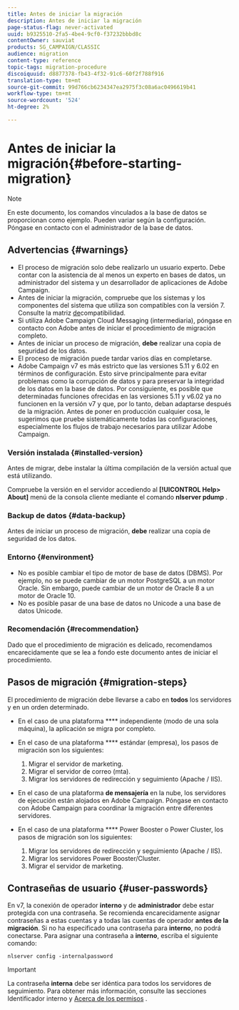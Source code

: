 ```yaml
---
title: Antes de iniciar la migración
description: Antes de iniciar la migración
page-status-flag: never-activated
uuid: b9325510-2fa5-4be4-9cf0-f37232bbbd8c
contentOwner: sauviat
products: SG_CAMPAIGN/CLASSIC
audience: migration
content-type: reference
topic-tags: migration-procedure
discoiquuid: d8877378-fb43-4f32-91c6-60f2f788f916
translation-type: tm+mt
source-git-commit: 99d766cb6234347ea2975f3c08a6ac0496619b41
workflow-type: tm+mt
source-wordcount: '524'
ht-degree: 2%

---
```



# Antes de iniciar la migración{#before-starting-migration}

>[!NOTE]
>
>En este documento, los comandos vinculados a la base de datos se proporcionan como ejemplo. Pueden variar según la configuración. Póngase en contacto con el administrador de la base de datos.

## Advertencias {#warnings}

* El proceso de migración solo debe realizarlo un usuario experto. Debe contar con la asistencia de al menos un experto en bases de datos, un administrador del sistema y un desarrollador de aplicaciones de Adobe Campaign.
* Antes de iniciar la migración, compruebe que los sistemas y los componentes del sistema que utiliza son compatibles con la versión 7. Consulte la matriz [de](../../rn/using/compatibility-matrix.md)compatibilidad.
* Si utiliza Adobe Campaign Cloud Messaging (intermediaria), póngase en contacto con Adobe antes de iniciar el procedimiento de migración completo.
* Antes de iniciar un proceso de migración, **debe** realizar una copia de seguridad de los datos.
* El proceso de migración puede tardar varios días en completarse.
* Adobe Campaign v7 es más estricto que las versiones 5.11 y 6.02 en términos de configuración. Esto sirve principalmente para evitar problemas como la corrupción de datos y para preservar la integridad de los datos en la base de datos. Por consiguiente, es posible que determinadas funciones ofrecidas en las versiones 5.11 y v6.02 ya no funcionen en la versión v7 y que, por lo tanto, deban adaptarse después de la migración. Antes de poner en producción cualquier cosa, le sugerimos que pruebe sistemáticamente todas las configuraciones, especialmente los flujos de trabajo necesarios para utilizar Adobe Campaign.

### Versión instalada {#installed-version}

Antes de migrar, debe instalar la última compilación de la versión actual que está utilizando.

Compruebe la versión en el servidor accediendo al **[!UICONTROL Help> About]** menú de la consola cliente mediante el comando **nlserver pdump** .

### Backup de datos {#data-backup}

Antes de iniciar un proceso de migración, **debe** realizar una copia de seguridad de los datos.

### Entorno {#environment}

* No es posible cambiar el tipo de motor de base de datos (DBMS). Por ejemplo, no se puede cambiar de un motor PostgreSQL a un motor Oracle. Sin embargo, puede cambiar de un motor de Oracle 8 a un motor de Oracle 10.
* No es posible pasar de una base de datos no Unicode a una base de datos Unicode.

### Recomendación {#recommendation}

Dado que el procedimiento de migración es delicado, recomendamos encarecidamente que se lea a fondo este documento antes de iniciar el procedimiento.

## Pasos de migración {#migration-steps}

El procedimiento de migración debe llevarse a cabo en **todos** los servidores y en un orden determinado.

* En el caso de una plataforma **** independiente (modo de una sola máquina), la aplicación se migra por completo.
* En el caso de una plataforma **** estándar (empresa), los pasos de migración son los siguientes:

   1. Migrar el servidor de marketing.
   1. Migrar el servidor de correo (mta).
   1. Migrar los servidores de redirección y seguimiento (Apache / IIS).

* En el caso de una plataforma **de mensajería** en la nube, los servidores de ejecución están alojados en Adobe Campaign. Póngase en contacto con Adobe Campaign para coordinar la migración entre diferentes servidores.
* En el caso de una plataforma **** Power Booster o Power Cluster, los pasos de migración son los siguientes:

   1. Migrar los servidores de redirección y seguimiento (Apache / IIS).
   1. Migrar los servidores Power Booster/Cluster.
   1. Migrar el servidor de marketing.

## Contraseñas de usuario {#user-passwords}

En v7, la conexión de operador **interno** y de **administrador** debe estar protegida con una contraseña. Se recomienda encarecidamente asignar contraseñas a estas cuentas y a todas las cuentas de operador **antes de la migración**. Si no ha especificado una contraseña para **interno**, no podrá conectarse. Para asignar una contraseña a **interno**, escriba el siguiente comando:

```
nlserver config -internalpassword
```

>[!IMPORTANT]
>
>La contraseña **interna** debe ser idéntica para todos los servidores de seguimiento. Para obtener más información, consulte las secciones Identificador [](../../installation/using/campaign-server-configuration.md#internal-identifier) interno y [Acerca de los permisos](../../platform/using/access-management.md#about-permissions) .

